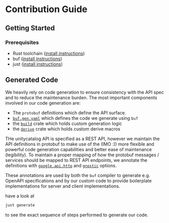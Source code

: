 # Contribution Guide

## Getting Started

### Prerequisites

- Rust toolchain ([install instructions](https://www.rust-lang.org/tools/install))
- buf ([install instructions](https://buf.build/docs/installation))
- just ([install instructions](https://just.systems/man/en/))

## Generated Code

We heavily rely on code generation to ensure consistency with the API spec and to reduce the maintenance burden.
The most important components involved in our code generation are:

- The `protobuf` definitions which define the API surface.
- [`buf.gen.yaml`](buf.gen.yaml) which defines the code we generate using `buf`
- the [`build`](crates/build) crate which holds custom generation logic
- the [`derive`](crates/derive) crate which holds custom derive macros

THe unitycatalog API is specified as a REST API, however we maintain the API definitions in
protobuf to make use of the (IMO :)) more flexible and powerful code generation capabilities
and better ease of maintenance (legibility). To maintain a proper mapping of how the protobuf
messages / services should be mapped to REST API endpoints, we annotate the definitions
with [`google.api.http`](https://github.com/googleapis/googleapis/blob/master/google/api/http.proto)
and [`gnostic`](https://github.com/google/gnostic) options.

These annotations are used by both the `buf` compiler to generate e.g. OpenAPI specifications
and by our custom code to provide boilerplate implementations for server and client implementations.

have a look at

```sh
just generate
```

to see the exact sequence of steps performed to generate our code.

